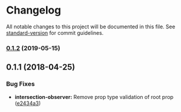 # Changelog

All notable changes to this project will be documented in this file. See [standard-version](https://github.com/conventional-changelog/standard-version) for commit guidelines.

### [0.1.2](https://github.com/apertureless/vue-observable/compare/v0.1.1...v0.1.2) (2019-05-15)



<a name="0.1.1"></a>
## 0.1.1 (2018-04-25)


### Bug Fixes

* **intersection-observer:** Remove prop type validation of root prop ([e2434a3](https://github.com/apertureless/vue-observable/commit/e2434a3))
